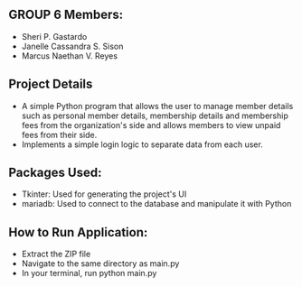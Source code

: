 ## GROUP 6 Members:
- Sheri P. Gastardo
- Janelle Cassandra S. Sison
- Marcus Naethan V. Reyes

## Project Details
 - A simple Python program that allows the user to manage member details such as personal member details, membership details and membership fees from the organization's side and allows members to view unpaid fees from their side.
 - Implements a simple login logic to separate data from each user.

## Packages Used:
 - Tkinter: Used for generating the project's UI
 - mariadb: Used to connect to the database and manipulate it with Python

## How to Run Application:
 - Extract the ZIP file
 - Navigate to the same directory as main.py
 - In your terminal, run python main.py